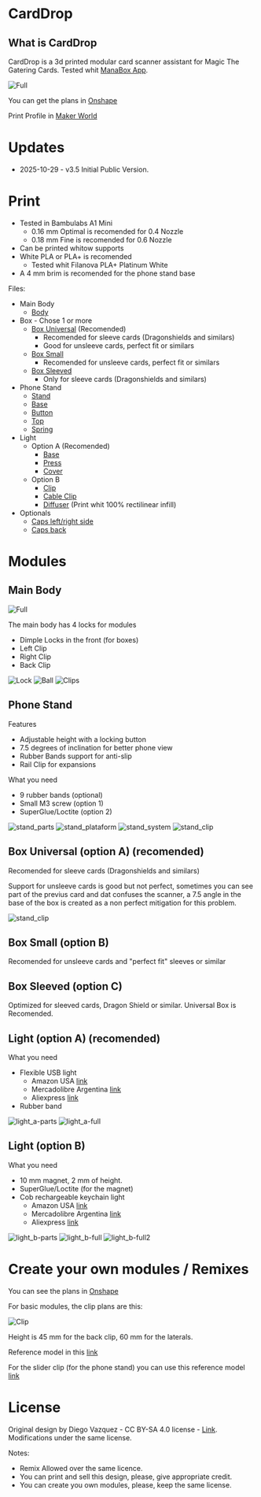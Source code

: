 # CardDrop

## What is CardDrop

CardDrop is a 3d printed modular card scanner assistant for Magic The Gatering Cards. Tested whit [ManaBox App](https://manabox.app/).

![Full](photos/card_drop_3_5.jpg)

You can get the plans in [Onshape](https://cad.onshape.com/documents/3e6c0a39159cacd4128026c6/w/4eaf27fd4c1ac576c02eefac/e/cf0dfa73e00b3c8fb2858fbe?renderMode=0&uiState=69010f9acb89d229bf5b442d)

Print Profile in [Maker World](https://makerworld.com/es/models/1938737-carddrop-3-5#profileId-2081977)

# Updates

- 2025-10-29 - v3.5 Initial Public Version.

# Print

* Tested in Bambulabs A1 Mini
    * 0.16 mm Optimal is recomended for 0.4 Nozzle
    * 0.18 mm Fine is recomended for 0.6 Nozzle 
* Can be printed whitow supports
* White PLA or PLA+ is recomended
    * Tested whit Filanova PLA+ Platinum White
* A 4 mm brim is recomended for the phone stand base

Files:  

* Main Body
    * [Body](files/body.stl)
* Box - Chose 1 or more
    * [Box Universal](files/box_universal.stl) (Recomended)    
        * Recomended for sleeve cards (Dragonshields and similars)
        * Good for unsleeve cards, perfect fit or similars
    * [Box Small](files/box_small.stl)   
        * Recomended for unsleeve cards, perfect fit or similars
    * [Box Sleeved](files/box_sleeved.stl)  
        * Only for sleeve cards (Dragonshields and similars)
* Phone Stand   
    * [Stand](files/phone_stand.stl)
    * [Base](files/phone_stand_base.stl)
    * [Button](files/phone_stand_base_-_button.stl)  
    * [Top](files/phone_stand_base_-_top.stl)
    * [Spring](files/phone_stand_base_-_spring.stl)  
* Light   
    * Option A (Recomended)
        * [Base](files/a_light_flex_-_base.stl)     
        * [Press](files/a_light_flex_-_press.stl)    
        * [Cover](files/a_light_flex_-_cover.stl)  
    * Option B
        * [Clip](files/b_light_clip.stl)      
        * [Cable Clip](files/b_light_cable_clip.stl)  
        * [Diffuser](files/b_light_diffuser.stl) (Print whit 100% rectilinear infill)   
* Optionals
    * [Caps left/right side](files/caps_side.stl)      
    * [Caps back](files/caps_front.stl)     


# Modules

## Main Body

![Full](photos/body_front.jpg)

The main body has 4 locks for modules

* Dimple Locks in the front (for boxes)
* Left Clip  
* Right Clip 
* Back Clip

![Lock](photos/dimple_lock.png)
![Ball](photos/dimple_ball.png)
![Clips](photos/body_clip_locks.png)

## Phone Stand

Features  

* Adjustable height with a locking button
* 7.5 degrees of inclination for better phone view
* Rubber Bands support for anti-slip
* Rail Clip for expansions

What you need

* 9 rubber bands (optional)
* Small M3 screw (option 1)
* SuperGlue/Loctite (option 2)

![stand_parts](photos/stand_parts.jpg)
![stand_plataform](photos/stand_plataform.jpg)
![stand_system](photos/stand_system.jpg)
![stand_clip](photos/stand_clip.jpg)

## Box Universal (option A) (recomended)

Recomended for sleeve cards (Dragonshields and similars)

Support for unsleeve cards is good but not perfect, sometimes you can see part of the previus card and dat confuses the scanner, a 7.5 angle in the base of the box is created as a non perfect mitigation for this problem.

![stand_clip](photos/box_universal_cut.png)

## Box Small (option B)

Recomended for unsleeve cards and "perfect fit" sleeves or similar  

## Box Sleeved (option C)

Optimized for sleeved cards, Dragon Shield or similar. Universal Box is Recomended.

## Light (option A) (recomended)

What you need

* Flexible USB light
    * Amazon USA [link](https://www.amazon.com/-/es/Kyfreshpower-flexible-nocturna-compatible-computadora/dp/B09ZQSD1HX/ref=sr_1_6?__mk_es_US=%C3%85M%C3%85%C5%BD%C3%95%C3%91&sr=8-6)
    * Mercadolibre Argentina [link](https://articulo.mercadolibre.com.ar/MLA-904784238-luz-led-lampara-notebook-portatil-flexible-usb-linterna-_JM?searchVariation=174994919097#polycard_client=search-nordic&searchVariation=174994919097&search_layout=stack&position=3&type=item&tracking_id=c5f1e52d-9db7-45ab-b59f-fe4a51991974)
    * Aliexpress [link](https://es.aliexpress.com/item/1005010212112114.html)
* Rubber band

![light_a-parts](photos/light_a-parts.jpg)
![light_a-full](photos/light_a-full.jpg)

## Light (option B) 

What you need

* 10 mm magnet, 2 mm of height.
* SuperGlue/Loctite (for the magnet)
* Cob rechargeable keychain light
    * Amazon USA [link](https://www.amazon.com/gp/aw/d/B0BL96CN37/?_encoding=UTF8&pd_rd_plhdr=t&aaxitk=ce103c393008308b57130dafb2e3f68b&hsa_cr_id=0&sr=1-2-f02f01d6-adaf-4bef-9a7c-29308eff9043&ref_=sbx__sbtcd2_asin_1_img)
    * Mercadolibre Argentina [link](https://articulo.mercadolibre.com.ar/MLA-2178066708-mini-linterna-led-cob-llavero-recargable-magnetico-potente-_JM?searchVariation=184274818784)
    * Aliexpress [link](https://es.aliexpress.com/item/1005008715044343.html)

![light_b-parts](photos/light_b-parts.jpg)
![light_b-full](photos/light_b-full.jpg)
![light_b-full2](photos/light_b-full2.jpg)

# Create your own modules / Remixes

You can see the plans in [Onshape](https://cad.onshape.com/documents/3e6c0a39159cacd4128026c6/w/4eaf27fd4c1ac576c02eefac/e/cf0dfa73e00b3c8fb2858fbe?renderMode=0&uiState=69010f9acb89d229bf5b442d)

For basic modules, the clip plans are this:

![Clip](photos/clip.png)

Height is 45 mm for the back clip, 60 mm for the laterals.

Reference model in this [link](files/clip.stl)    

For the slider clip (for the phone stand) you can use this reference model [link](files/slider_clip.stl)      

# License

Original design by Diego Vazquez - CC BY-SA 4.0 license - [Link](https://creativecommons.org/licenses/by-sa/4.0/deed.en). Modifications under the same license.

Notes:

* Remix Allowed over the same licence.
* You can print and sell this design, please, give appropriate credit.
* You can create you own modules, please, keep the same license.


